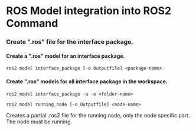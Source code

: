 # ROS Model integration into ROS2 Command

### Create ".ros" file for the interface package.
#### Create a ".ros" model for an interface package.
```
ros2 model interface_package [-o Outputfile] <package-name>
```
#### Create ".ros" models for all interface package in the workspace.

```
ros2 model interface_package -a -o <folder-name>
```

```
ros2 model running_node [-o Outputfile] <node-name>
```
Creates a partial .ros2 file for the running node, only the node specific part. The node must be running.

